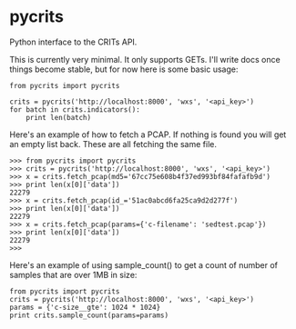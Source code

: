 pycrits
=======

Python interface to the CRITs API.

This is currently very minimal. It only supports GETs. I'll write docs once
things become stable, but for now here is some basic usage:

```
from pycrits import pycrits

crits = pycrits('http://localhost:8000', 'wxs', '<api_key>')
for batch in crits.indicators():
    print len(batch)
```

Here's an example of how to fetch a PCAP. If nothing is found you will
get an empty list back. These are all fetching the same file.

```
>>> from pycrits import pycrits
>>> crits = pycrits('http://localhost:8000', 'wxs', '<api_key>')
>>> x = crits.fetch_pcap(md5='67cc75e608b4f37ed993bf84fafafb9d')
>>> print len(x[0]['data'])
22279
>>> x = crits.fetch_pcap(id_='51ac0abcd6fa25ca9d2d277f')
>>> print len(x[0]['data'])
22279
>>> x = crits.fetch_pcap(params={'c-filename': 'sedtest.pcap'})
>>> print len(x[0]['data'])
22279
>>>
```

Here's an example of using sample_count() to get a count of number of samples
that are over 1MB in size:

```
from pycrits import pycrits
crits = pycrits('http://localhost:8000', 'wxs', '<api_key>')
params = {'c-size__gte': 1024 * 1024}
print crits.sample_count(params=params)
```

